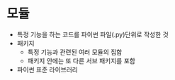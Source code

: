 # 모듈

- 특정 기능을 하는 코드를 파이썬 파일(.py)단위로 작성한 것
- 패키지
  - 특정 기능과 관련된 여러 모듈의 집합
  - 패키지 안에는 또 다른 서브 패키지를 포함
- 파이썬 표준 라이브러리